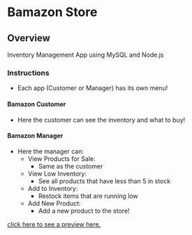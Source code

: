 # Bamazon Store
## Overview
Inventory Management App using MySQL and Node.js

### Instructions
* Each app (Customer or Manager) has its own menu!
#### Bamazon Customer
* Here the customer can see the inventory and what to buy!
#### Bamazon Manager
* Here the manager can:
  * View Products for Sale:
    * Same as the customer
  * View Low Inventory: 
    * See all products that have less than 5 in stock
  * Add to Inventory:
    * Restock items that are running low
  * Add New Product:
    * Add a new product to the store!

[click here to see a preview here.](https://i.imgur.com/98SbH1X.gifv)
